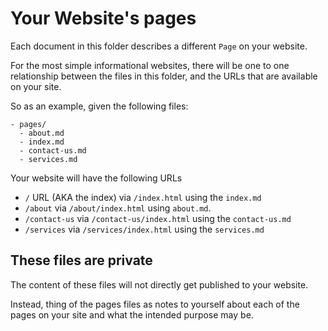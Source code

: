 # Your Website's pages 

Each document in this folder describes a different `Page` on your website.

For the most simple informational websites, there will be one to one relationship
between the files in this folder, and the URLs that are available on your site.

So as an example, given the following files:

```
- pages/
  - about.md
  - index.md
  - contact-us.md
  - services.md 
```

Your website will have the following URLs

- `/` URL (AKA the index) via `/index.html` using the `index.md` 
- `/about` via `/about/index.html` using `about.md`. 
- `/contact-us` via `/contact-us/index.html` using the `contact-us.md`
- `/services` via `/services/index.html` using the `services.md`

## These files are private

The content of these files will not directly get published to your website.

Instead, thing of the pages files as notes to yourself about each of the pages on your site
and what the intended purpose may be. 